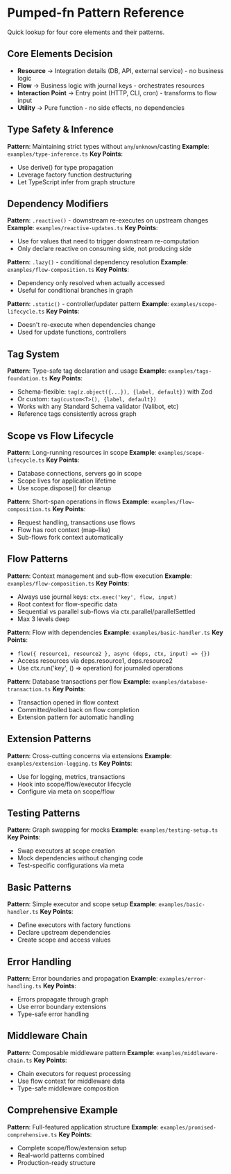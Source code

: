 # Pumped-fn Pattern Reference

Quick lookup for four core elements and their patterns.

## Core Elements Decision

- **Resource** → Integration details (DB, API, external service) - no business logic
- **Flow** → Business logic with journal keys - orchestrates resources
- **Interaction Point** → Entry point (HTTP, CLI, cron) - transforms to flow input
- **Utility** → Pure function - no side effects, no dependencies

## Type Safety & Inference

**Pattern**: Maintaining strict types without `any`/`unknown`/casting
**Example**: `examples/type-inference.ts`
**Key Points**:
- Use derive() for type propagation
- Leverage factory function destructuring
- Let TypeScript infer from graph structure

## Dependency Modifiers

**Pattern**: `.reactive()` - downstream re-executes on upstream changes
**Example**: `examples/reactive-updates.ts`
**Key Points**:
- Use for values that need to trigger downstream re-computation
- Only declare reactive on consuming side, not producing side

**Pattern**: `.lazy()` - conditional dependency resolution
**Example**: `examples/flow-composition.ts`
**Key Points**:
- Dependency only resolved when actually accessed
- Useful for conditional branches in graph

**Pattern**: `.static()` - controller/updater pattern
**Example**: `examples/scope-lifecycle.ts`
**Key Points**:
- Doesn't re-execute when dependencies change
- Used for update functions, controllers

## Tag System

**Pattern**: Type-safe tag declaration and usage
**Example**: `examples/tags-foundation.ts`
**Key Points**:
- Schema-flexible: `tag(z.object({...}), {label, default})` with Zod
- Or custom: `tag(custom<T>(), {label, default})`
- Works with any Standard Schema validator (Valibot, etc)
- Reference tags consistently across graph

## Scope vs Flow Lifecycle

**Pattern**: Long-running resources in scope
**Example**: `examples/scope-lifecycle.ts`
**Key Points**:
- Database connections, servers go in scope
- Scope lives for application lifetime
- Use scope.dispose() for cleanup

**Pattern**: Short-span operations in flows
**Example**: `examples/flow-composition.ts`
**Key Points**:
- Request handling, transactions use flows
- Flow has root context (map-like)
- Sub-flows fork context automatically

## Flow Patterns

**Pattern**: Context management and sub-flow execution
**Example**: `examples/flow-composition.ts`
**Key Points**:
- Always use journal keys: `ctx.exec('key', flow, input)`
- Root context for flow-specific data
- Sequential vs parallel sub-flows via ctx.parallel/parallelSettled
- Max 3 levels deep

**Pattern**: Flow with dependencies
**Example**: `examples/basic-handler.ts`
**Key Points**:
- `flow({ resource1, resource2 }, async (deps, ctx, input) => {})`
- Access resources via deps.resource1, deps.resource2
- Use ctx.run('key', () => operation) for journaled operations

**Pattern**: Database transactions per flow
**Example**: `examples/database-transaction.ts`
**Key Points**:
- Transaction opened in flow context
- Committed/rolled back on flow completion
- Extension pattern for automatic handling

## Extension Patterns

**Pattern**: Cross-cutting concerns via extensions
**Example**: `examples/extension-logging.ts`
**Key Points**:
- Use for logging, metrics, transactions
- Hook into scope/flow/executor lifecycle
- Configure via meta on scope/flow

## Testing Patterns

**Pattern**: Graph swapping for mocks
**Example**: `examples/testing-setup.ts`
**Key Points**:
- Swap executors at scope creation
- Mock dependencies without changing code
- Test-specific configurations via meta

## Basic Patterns

**Pattern**: Simple executor and scope setup
**Example**: `examples/basic-handler.ts`
**Key Points**:
- Define executors with factory functions
- Declare upstream dependencies
- Create scope and access values

## Error Handling

**Pattern**: Error boundaries and propagation
**Example**: `examples/error-handling.ts`
**Key Points**:
- Errors propagate through graph
- Use error boundary extensions
- Type-safe error handling

## Middleware Chain

**Pattern**: Composable middleware pattern
**Example**: `examples/middleware-chain.ts`
**Key Points**:
- Chain executors for request processing
- Use flow context for middleware data
- Type-safe middleware composition

## Comprehensive Example

**Pattern**: Full-featured application structure
**Example**: `examples/promised-comprehensive.ts`
**Key Points**:
- Complete scope/flow/extension setup
- Real-world patterns combined
- Production-ready structure
